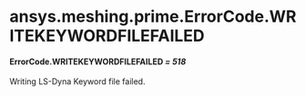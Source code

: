 # ansys.meshing.prime.ErrorCode.WRITEKEYWORDFILEFAILED

<a id="ansys.meshing.prime.ErrorCode.WRITEKEYWORDFILEFAILED"></a>

#### ErrorCode.WRITEKEYWORDFILEFAILED *= 518*

Writing LS-Dyna Keyword file failed.

<!-- !! processed by numpydoc !! -->
